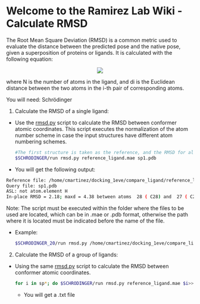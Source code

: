 # Welcome to the Ramirez Lab Wiki - Calculate RMSD

The Root Mean Square Deviation (RMSD) is a common metric used to evaluate the distance between the predicted pose and the native pose, given a superposition of proteins or ligands. It is calculated with the following equation:

<p align="center">
  <img src="https://github.com/Claudia-Alejandra-Martinez/Calculate-RMSD/blob/main/Calculate%20RMSD/media/RMSD.PNG?raw=true">
 </p>

where N is the number of atoms in the ligand, and di is the Euclidean distance between the two atoms in the i-th pair of corresponding atoms.

You will need: Schrödinger

1. Calculate the RMSD of a single ligand:

- Use the [rmsd.py](https://www.schrodinger.com/sites/default/files/s3/mkt/Documentation/current/docs/Documentation.htm#program_utility_usage/rmsd.html?TocPath=Command%2520References%257CProgram%252C%2520Script%252C%2520and%2520Utility%2520Usage%257C_____353) script to calculate the RMSD between conformer atomic coordinates. This script executes the normalization of the atom number scheme in case the input structures have different atom numbering schemes.


  ```bash
  #The first structure is taken as the reference, and the RMSD for all structures in the second position is calculate.
  $SCHRODINGER/run rmsd.py reference_ligand.mae sp1.pdb
  ```

- You will get the following output:


 ```bash
Reference file: /home/cmartinez/docking_1eve/compare_ligand/reference_ligand.mae
Query file: sp1.pdb
ASL: not atom.element H
In-place RMSD = 2.18; maxd = 4.38 between atoms  28 ( C28) and  27 ( C23); atoms ASL: not atom.element H
  ```


Note: The script must be executed within the folder where the files to be used are located, which can be in .mae or .pdb format, otherwise the path where it is located must be indicated before the name of the file.
- Example:


  ```bash
  $SCHRODINGER_20/run rmsd.py /home/cmartinez/docking_1eve/compare_ligand/reference_ligand.mae /home/cmartinez/docking_1eve/compare_ligand/sp1.pdb
  ```


2. Calculate the RMSD of a group of ligands:
- Using the same [rmsd.py](https://www.schrodinger.com/sites/default/files/s3/mkt/Documentation/current/docs/Documentation.htm#program_utility_usage/rmsd.html?TocPath=Command%2520References%257CProgram%252C%2520Script%252C%2520and%2520Utility%2520Usage%257C_____353) script to calculate the RMSD between conformer atomic coordinates.


  ```bash
  for i in sp*; do $SCHRODINGER/run rmsd.py reference_ligand.mae $i>> RMSD_SP.txt;done
  ```
  - You will get a .txt file

